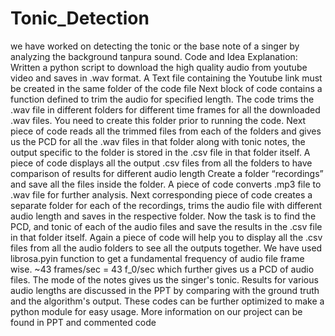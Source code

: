 # Tonic_Detection
we have worked on detecting the tonic or the base note of a singer by analyzing the background tanpura sound.
Code and Idea Explanation:
Written a python script to download the high quality audio from youtube video and saves in .wav format. A Text file containing the Youtube link must be created in the same folder of the code file
Next block of code contains a function defined to trim the audio for specified length. The code trims the .wav file in different folders for different time frames for all the downloaded .wav files. You need to create this folder prior to running the code.
Next piece of code reads all the trimmed files from each of the folders and gives us the PCD for all the .wav files in that folder along with tonic notes, the output specific to the folder is stored in the .csv file in that folder itself.
A piece of code displays all the output .csv files from all the folders to have comparison of results for different audio length
Create a folder “recordings” and save all the files inside the folder. A piece of code converts .mp3 file to .wav file for further analysis.
Next corresponding piece of code creates a separate folder for each of the recordings, trims the audio file with different audio length and saves in the respective folder.
Now the task is to find the PCD, and tonic of each of the audio files and save the results in the .csv file in that folder itself.
Again a piece of code will help you to display all the .csv files from all the audio folders to see all the outputs together.
We have used librosa.pyin function to get a fundamental frequency of audio file frame wise. ~43 frames/sec = 43 f_0/sec which further gives us a PCD of audio files. The mode of the notes gives us the singer's tonic.
Results for various audio lengths are discussed in the PPT by comparing with the ground truth and the algorithm's output.
These codes can be further optimized to make a python module for easy usage. More information on our project can be found in PPT and commented code
